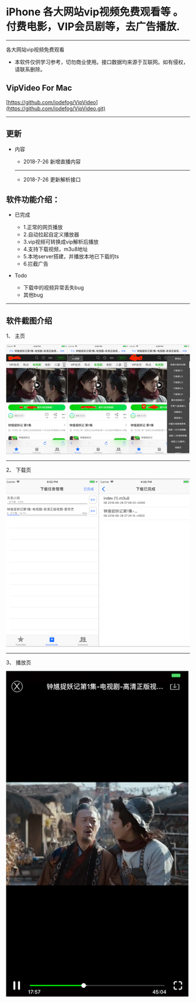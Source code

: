 # iPhone 各大网站vip视频免费观看等 。付费电影，VIP会员剧等，去广告播放.

---

各大网站vip视频免费观看

* 本软件仅供学习参考，切勿商业使用。接口数据均来源于互联网。如有侵权，请联系删除。

## VipVideo For Mac 

[https://github.com/iodefog/VipVideo](https://github.com/iodefog/VipVideo.git)

---

## 更新
* 内容

	* 2018-7-26 新增直播内容
	---
	* 2018-7-26 更新解析接口

## 软件功能介绍：

* 已完成
	* 1.正常的网页播放
	* 2.自动拉起自定义播放器
	* 3.vip视频可转换成vip解析后播放
	* 4.支持下载视频，m3u8地址
	* 5.本地server搭建，并播放本地已下载的ts
	* 6.拦截广告

* Todo
	* 下载中的视频异常丢失bug
	* 其他bug

---

## 软件截图介绍

1、 主页

![](./images/QQ20180709-162310.png)

---

2、 下载页

![](./images/QQ20180709-162332.png)

---

3、 播放页

![](./images/player.png)

